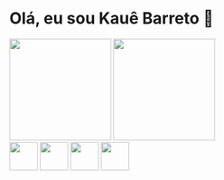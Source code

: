 ## <h1>Olá, eu sou Kauê Barreto 👋</h1>
<div><!--Status do Github-->
  <img height="180em" src="https://github-readme-stats.vercel.app/api?username=KaueDeveloper&show_icons=true&theme=github_dark">
  <img height="180em" src="https://github-readme-stats.vercel.app/api/top-langs/?username=anuraghazra&layout=compact">
</div>

<div><!--Linguagens que eu domino-->
  <img height="50em" src="https://cdn.jsdelivr.net/gh/devicons/devicon@latest/icons/javascript/javascript-original.svg"/>
  <img height="50em" src="https://cdn.jsdelivr.net/gh/devicons/devicon@latest/icons/html5/html5-original.svg"/>
  <img height="50em" src="https://cdn.jsdelivr.net/gh/devicons/devicon@latest/icons/css3/css3-original.svg"/>
  <img height="50em" src="https://cdn.jsdelivr.net/gh/devicons/devicon@latest/icons/php/php-plain.svg"/>
</div>
